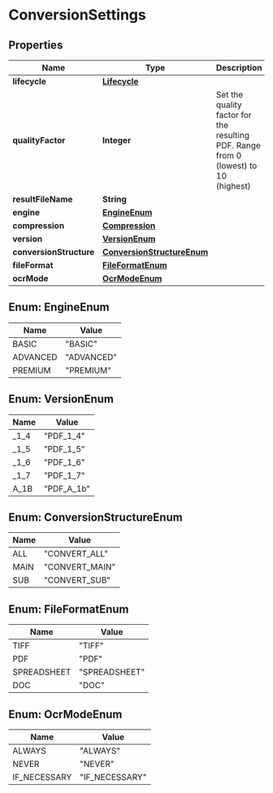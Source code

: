 
# ConversionSettings

## Properties
Name | Type | Description | Notes
------------ | ------------- | ------------- | -------------
**lifecycle** | [**Lifecycle**](Lifecycle.md) |  |  [optional]
**qualityFactor** | **Integer** | Set the quality factor for the resulting PDF. Range from 0 (lowest) to 10 (highest) |  [optional]
**resultFileName** | **String** |  |  [optional]
**engine** | [**EngineEnum**](#EngineEnum) |  |  [optional]
**compression** | [**Compression**](Compression.md) |  |  [optional]
**version** | [**VersionEnum**](#VersionEnum) |  |  [optional]
**conversionStructure** | [**ConversionStructureEnum**](#ConversionStructureEnum) |  |  [optional]
**fileFormat** | [**FileFormatEnum**](#FileFormatEnum) |  |  [optional]
**ocrMode** | [**OcrModeEnum**](#OcrModeEnum) |  |  [optional]


<a name="EngineEnum"></a>
## Enum: EngineEnum
Name | Value
---- | -----
BASIC | &quot;BASIC&quot;
ADVANCED | &quot;ADVANCED&quot;
PREMIUM | &quot;PREMIUM&quot;


<a name="VersionEnum"></a>
## Enum: VersionEnum
Name | Value
---- | -----
_1_4 | &quot;PDF_1_4&quot;
_1_5 | &quot;PDF_1_5&quot;
_1_6 | &quot;PDF_1_6&quot;
_1_7 | &quot;PDF_1_7&quot;
A_1B | &quot;PDF_A_1b&quot;


<a name="ConversionStructureEnum"></a>
## Enum: ConversionStructureEnum
Name | Value
---- | -----
ALL | &quot;CONVERT_ALL&quot;
MAIN | &quot;CONVERT_MAIN&quot;
SUB | &quot;CONVERT_SUB&quot;


<a name="FileFormatEnum"></a>
## Enum: FileFormatEnum
Name | Value
---- | -----
TIFF | &quot;TIFF&quot;
PDF | &quot;PDF&quot;
SPREADSHEET | &quot;SPREADSHEET&quot;
DOC | &quot;DOC&quot;


<a name="OcrModeEnum"></a>
## Enum: OcrModeEnum
Name | Value
---- | -----
ALWAYS | &quot;ALWAYS&quot;
NEVER | &quot;NEVER&quot;
IF_NECESSARY | &quot;IF_NECESSARY&quot;



